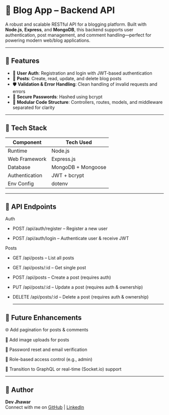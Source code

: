 # 📝 Blog App – Backend API

A robust and scalable RESTful API for a blogging platform. Built with **Node.js**, **Express**, and **MongoDB**, this backend supports user authentication, post management, and comment handling—perfect for powering modern web/blog applications.

---

## 🔧 Features

- 🔐 **User Auth**: Registration and login with JWT-based authentication  
- 📝 **Posts**: Create, read, update, and delete blog posts   
- 🛡️ **Validation & Error Handling**: Clean handling of invalid requests and errors  
- 🧱 **Secure Passwords**: Hashed using bcrypt  
- 📁 **Modular Code Structure**: Controllers, routes, models, and middleware separated for clarity

---

## 🚀 Tech Stack

| Component       | Tech Used              |
|----------------|------------------------|
| Runtime         | Node.js                |
| Web Framework   | Express.js             |
| Database        | MongoDB + Mongoose     |
| Authentication | JWT + bcrypt           |
| Env Config      | dotenv                 |

---

##  🧪 API Endpoints

Auth

- POST /api/auth/register – Register a new user

- POST /api/auth/login – Authenticate user & receive JWT

Posts

- GET /api/posts – List all posts

- GET /api/posts/:id – Get single post

- POST /api/posts – Create a post (requires auth)

- PUT /api/posts/:id – Update a post (requires auth & ownership)

- DELETE /api/posts/:id – Delete a post (requires auth & ownership)

  ---

##  🔮 Future Enhancements

🌐 Add pagination for posts & comments

📸 Add image uploads for posts

🔐 Password reset and email verification

📝 Role-based access control (e.g., admin)

📡 Transition to GraphQL or real-time (Socket.io) support

  ---

 ## 👤 Author

**Dev Jhawar**  
Connect with me on [GitHub](https://github.com/Dev-Jhawar) | [LinkedIn](https://www.linkedin.com/in/dev-jhawar-in01/)

